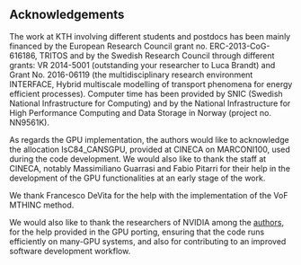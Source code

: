 ## Acknowledgements

The work at KTH involving different students and postdocs has been mainly financed by the European Research Council grant no. ERC-2013-CoG-616186, TRITOS and by the Swedish Research Council through different grants: VR 2014-5001 (outstanding your researcher to Luca Brandt) and Grant No. 2016-06119 (the multidisciplinary research environment INTERFACE, Hybrid multiscale modelling of transport phenomena for energy efficient processes). 
Computer time has been provided by SNIC (Swedish National Infrastructure for Computing) and by the National Infrastructure for High Performance Computing and Data Storage in Norway (project no. NN9561K).

As regards the GPU implementation, the authors would like to acknowledge the allocation IsC84_CANSGPU, provided at CINECA on MARCONI100, used during the code development. We would also like to thank the staff at CINECA, notably Massimiliano Guarrasi and Fabio Pitarri for their help in the development of the GPU functionalities at an early stage of the work.

We thank Francesco DeVita for the help with the implementation of the VoF MTHINC method.

We would also like to thank the researchers of NVIDIA among the [authors](AUTHORS.md), for the help provided in the GPU porting, ensuring that the code runs efficiently on many-GPU systems, and also for contributing to an improved software development workflow.
